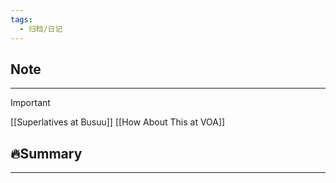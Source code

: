 ```yaml
---
tags:
  - 归档/日记
---
```


## Note

---

> [!Important]
> [[Superlatives at Busuu]]
> [[How About This at VOA]]

## 🔥Summary

---
